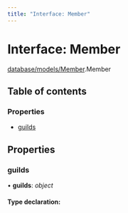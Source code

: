 ```yaml
---
title: "Interface: Member"
---
```


# Interface: Member

[database/models/Member](../modules/database_models_member.md).Member

## Table of contents

### Properties

- [guilds](database_models_member.member.md#guilds)

## Properties

### guilds

• **guilds**: *object*

#### Type declaration:
